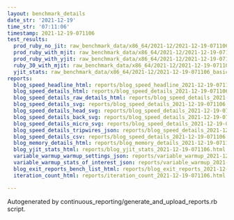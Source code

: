 ```yaml
---
layout: benchmark_details
date_str: '2021-12-19'
time_str: '07:11:06'
timestamp: 2021-12-19-071106
test_results:
  prod_ruby_no_jit: raw_benchmark_data/x86_64/2021-12/2021-12-19-071106_basic_benchmark_prod_ruby_no_jit.json
  prod_ruby_with_mjit: raw_benchmark_data/x86_64/2021-12/2021-12-19-071106_basic_benchmark_prod_ruby_with_mjit.json
  prod_ruby_with_yjit: raw_benchmark_data/x86_64/2021-12/2021-12-19-071106_basic_benchmark_prod_ruby_with_yjit.json
  ruby_30_with_mjit: raw_benchmark_data/x86_64/2021-12/2021-12-19-071106_basic_benchmark_ruby_30_with_mjit.json
  yjit_stats: raw_benchmark_data/x86_64/2021-12/2021-12-19-071106_basic_benchmark_yjit_stats.json
reports:
  blog_speed_headline_html: reports/blog_speed_headline_2021-12-19-071106.html
  blog_speed_details_html: reports/blog_speed_details_2021-12-19-071106.html
  blog_speed_details_raw_details_html: reports/blog_speed_details_2021-12-19-071106.raw_details.html
  blog_speed_details_svg: reports/blog_speed_details_2021-12-19-071106.svg
  blog_speed_details_head_svg: reports/blog_speed_details_2021-12-19-071106.head.svg
  blog_speed_details_back_svg: reports/blog_speed_details_2021-12-19-071106.back.svg
  blog_speed_details_micro_svg: reports/blog_speed_details_2021-12-19-071106.micro.svg
  blog_speed_details_tripwires_json: reports/blog_speed_details_2021-12-19-071106.tripwires.json
  blog_speed_details_csv: reports/blog_speed_details_2021-12-19-071106.csv
  blog_memory_details_html: reports/blog_memory_details_2021-12-19-071106.html
  blog_yjit_stats_html: reports/blog_yjit_stats_2021-12-19-071106.html
  variable_warmup_warmup_settings_json: reports/variable_warmup_2021-12-19-071106.warmup_settings.json
  variable_warmup_stats_of_interest_json: reports/variable_warmup_2021-12-19-071106.stats_of_interest.json
  blog_exit_reports_bench_list_html: reports/blog_exit_reports_2021-12-19-071106.bench_list.html
  iteration_count_html: reports/iteration_count_2021-12-19-071106.html

---
```

Autogenerated by continuous_reporting/generate_and_upload_reports.rb script.
